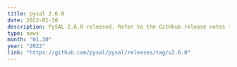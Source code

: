 ```yaml
---
title: pysal 2.6.0
date: 2022-01-30
description: PySAL 2.6.0 released. Refer to the GitHhub release notes for details.
type: news
month: "01.30"
year: "2022"
link: "https://github.com/pysal/pysal/releases/tag/v2.6.0"
---
```

